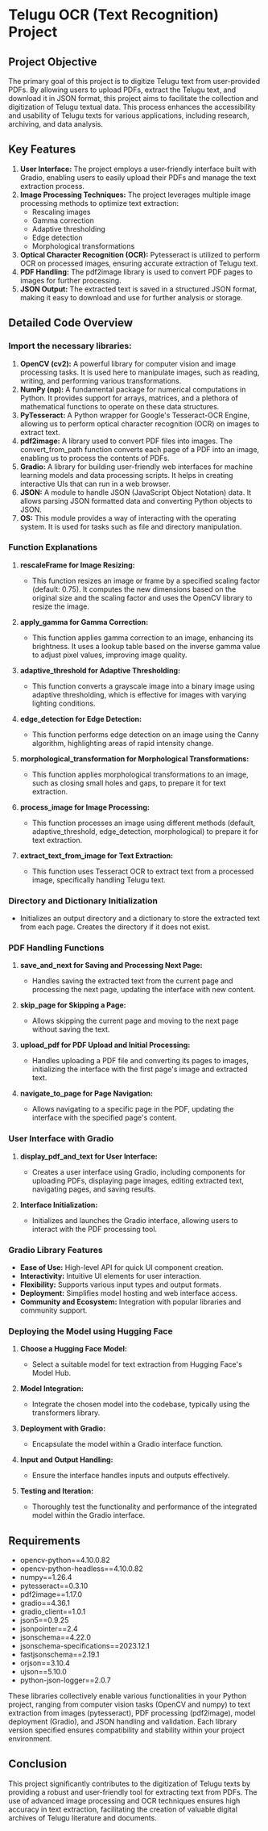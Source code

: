 # Telugu OCR (Text Recognition) Project

## Project Objective
The primary goal of this project is to digitize Telugu text from user-provided PDFs. By allowing users to upload PDFs, extract the Telugu text, and download it in JSON format, this project aims to facilitate the collection and digitization of Telugu textual data. This process enhances the accessibility and usability of Telugu texts for various applications, including research, archiving, and data analysis.

## Key Features
1. **User Interface:** The project employs a user-friendly interface built with Gradio, enabling users to easily upload their PDFs and manage the text extraction process.
2. **Image Processing Techniques:** The project leverages multiple image processing methods to optimize text extraction:
    - Rescaling images
    - Gamma correction
    - Adaptive thresholding
    - Edge detection
    - Morphological transformations
3. **Optical Character Recognition (OCR):** Pytesseract is utilized to perform OCR on processed images, ensuring accurate extraction of Telugu text.
4. **PDF Handling:** The pdf2image library is used to convert PDF pages to images for further processing.
5. **JSON Output:** The extracted text is saved in a structured JSON format, making it easy to download and use for further analysis or storage.

## Detailed Code Overview

### Import the necessary libraries:

1. **OpenCV (cv2):** A powerful library for computer vision and image processing tasks. It is used here to manipulate images, such as reading, writing, and performing various transformations.
2. **NumPy (np):** A fundamental package for numerical computations in Python. It provides support for arrays, matrices, and a plethora of mathematical functions to operate on these data structures.
3. **PyTesseract:** A Python wrapper for Google's Tesseract-OCR Engine, allowing us to perform optical character recognition (OCR) on images to extract text.
4. **pdf2image:** A library used to convert PDF files into images. The convert_from_path function converts each page of a PDF into an image, enabling us to process the contents of PDFs.
5. **Gradio:** A library for building user-friendly web interfaces for machine learning models and data processing scripts. It helps in creating interactive UIs that can run in a web browser.
6. **JSON:** A module to handle JSON (JavaScript Object Notation) data. It allows parsing JSON formatted data and converting Python objects to JSON.
7. **OS:** This module provides a way of interacting with the operating system. It is used for tasks such as file and directory manipulation.

### Function Explanations

1. **rescaleFrame for Image Resizing:** 
   - This function resizes an image or frame by a specified scaling factor (default: 0.75). It computes the new dimensions based on the original size and the scaling factor and uses the OpenCV library to resize the image.
   
2. **apply_gamma for Gamma Correction:** 
   - This function applies gamma correction to an image, enhancing its brightness. It uses a lookup table based on the inverse gamma value to adjust pixel values, improving image quality.

3. **adaptive_threshold for Adaptive Thresholding:** 
   - This function converts a grayscale image into a binary image using adaptive thresholding, which is effective for images with varying lighting conditions.

4. **edge_detection for Edge Detection:** 
   - This function performs edge detection on an image using the Canny algorithm, highlighting areas of rapid intensity change.

5. **morphological_transformation for Morphological Transformations:** 
   - This function applies morphological transformations to an image, such as closing small holes and gaps, to prepare it for text extraction.

6. **process_image for Image Processing:** 
   - This function processes an image using different methods (default, adaptive_threshold, edge_detection, morphological) to prepare it for text extraction.

7. **extract_text_from_image for Text Extraction:** 
   - This function uses Tesseract OCR to extract text from a processed image, specifically handling Telugu text.

### Directory and Dictionary Initialization
- Initializes an output directory and a dictionary to store the extracted text from each page. Creates the directory if it does not exist.

### PDF Handling Functions

1. **save_and_next for Saving and Processing Next Page:** 
   - Handles saving the extracted text from the current page and processing the next page, updating the interface with new content.
   
2. **skip_page for Skipping a Page:** 
   - Allows skipping the current page and moving to the next page without saving the text.
   
3. **upload_pdf for PDF Upload and Initial Processing:** 
   - Handles uploading a PDF file and converting its pages to images, initializing the interface with the first page's image and extracted text.

4. **navigate_to_page for Page Navigation:** 
   - Allows navigating to a specific page in the PDF, updating the interface with the specified page's content.

### User Interface with Gradio

1. **display_pdf_and_text for User Interface:** 
   - Creates a user interface using Gradio, including components for uploading PDFs, displaying page images, editing extracted text, navigating pages, and saving results.
   
2. **Interface Initialization:** 
   - Initializes and launches the Gradio interface, allowing users to interact with the PDF processing tool.

### Gradio Library Features
- **Ease of Use:** High-level API for quick UI component creation.
- **Interactivity:** Intuitive UI elements for user interaction.
- **Flexibility:** Supports various input types and output formats.
- **Deployment:** Simplifies model hosting and web interface access.
- **Community and Ecosystem:** Integration with popular libraries and community support.

### Deploying the Model using Hugging Face

1. **Choose a Hugging Face Model:** 
   - Select a suitable model for text extraction from Hugging Face's Model Hub.

2. **Model Integration:** 
   - Integrate the chosen model into the codebase, typically using the transformers library.

3. **Deployment with Gradio:** 
   - Encapsulate the model within a Gradio interface function.

4. **Input and Output Handling:** 
   - Ensure the interface handles inputs and outputs effectively.

5. **Testing and Iteration:** 
   - Thoroughly test the functionality and performance of the integrated model within the Gradio interface.

## Requirements

- opencv-python==4.10.0.82
- opencv-python-headless==4.10.0.82
- numpy==1.26.4
- pytesseract==0.3.10
- pdf2image==1.17.0
- gradio==4.36.1
- gradio_client==1.0.1
- json5==0.9.25
- jsonpointer==2.4
- jsonschema==4.22.0
- jsonschema-specifications==2023.12.1
- fastjsonschema==2.19.1
- orjson==3.10.4
- ujson==5.10.0
- python-json-logger==2.0.7

These libraries collectively enable various functionalities in your Python project, ranging from computer vision tasks (OpenCV and numpy) to text extraction from images (pytesseract), PDF processing (pdf2image), model deployment (Gradio), and JSON handling and validation. Each library version specified ensures compatibility and stability within your project environment.

## Conclusion
This project significantly contributes to the digitization of Telugu texts by providing a robust and user-friendly tool for extracting text from PDFs. The use of advanced image processing and OCR techniques ensures high accuracy in text extraction, facilitating the creation of valuable digital archives of Telugu literature and documents.



